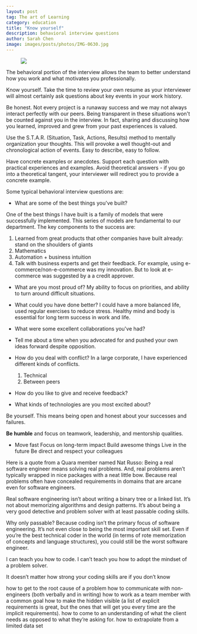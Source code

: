 ```yaml
---
layout: post
tag: The art of Learning
category: education
title: "Know yourself"
description: behavioral interview questions
author: Sarah Chen
image: images/posts/photos/IMG-0630.jpg
---
```

<figure> 
   <img src="{{"/images/posts/photos/IMG-0630.JPG"| relative_url}}"> 
   <figcaption></figcaption>
</figure> 

The behavioral portion of the interview allows the team to better understand how you work and what motivates you professionally.

Know yourself. Take the time to review your own resume as your interviewer will almost certainly ask questions about key events in your work history.

Be honest. Not every project is a runaway success and we may not always interact perfectly with our peers. Being transparent in these situations won't be counted against you in the interview. In fact, sharing and discussing how you learned, improved and grew from your past experiences is valued.

Use the S.T.A.R. (Situation, Task, Actions, Results) method to mentally organization your thoughts. This will provoke a well thought-out and chronological action of events. Easy to describe, easy to follow.

Have concrete examples or anecdotes. Support each question with practical experiences and examples. Avoid theoretical answers - if you go into a theoretical tangent, your interviewer will redirect you to provide a concrete example.

Some typical behavioral interview questions are:

* What are some of the best things you've built?
  
One of the best things I have built is a family of models that were successfully implemented.  This series of models are fundamental to our department.   The key components to the success are:
1. Learned from great products that other companies have built already: stand on the shoulders of giants
2. Mathematics
3. Automation + business intuition
4. Talk with business experts and get their feedback. 
   For example, using e-commerce/non-e-commerce was my innovation.  But to look at e-commerce was suggested by a a credit approver. 

* What are you most proud of?
  My ability to focus on priorities, and ability to turn around difficult situations. 


* What could you have done better?
  I could have a more balanced life, used regular exercises to reduce stress.  Healthy mind and body is essential for long term success in work and life. 
  
* What were some excellent collaborations you've had?
* Tell me about a time when you advocated for and pushed your own ideas forward despite opposition.
  
* How do you deal with conflict?
  In a large corporate, I have experienced different kinds of conflicts.
  1. Technical
  2. Between peers
   
* How do you like to give and receive feedback?
* What kinds of technologies are you most excited about?


Be yourself. This means being open and honest about your successes and failures.

**Be humble** and focus on teamwork, leadership, and mentorship qualities.

* Move fast
Focus on long-term impact
Build awesome things
Live in the future
Be direct and respect your colleagues

Here is a quote from a Quara member named Nat Russo:
Being a real software engineer means solving real problems. And, real problems aren’t typically wrapped in nice packages with a neat little bow. Because real problems often have concealed requirements in domains that are arcane even for software engineers.

Real software engineering isn’t about writing a binary tree or a linked list. It’s not about memorizing algorithms and design patterns. It’s about being a very good detective and problem solver with at least passable coding skills.

Why only passable? Because coding isn’t the primary focus of software engineering. It’s not even close to being the most important skill set. Even if you’re the best technical coder in the world (in terms of rote memorization of concepts and language structures), you could still be the worst software engineer.

I can teach you how to code. I can’t teach you how to adopt the mindset of a problem solver.

It doesn’t matter how strong your coding skills are if you don’t know

how to get to the root cause of a problem
how to communicate with non-engineers (both verbally and in writing)
how to work as a team member with a common goal
how to make the hidden visible (a list of explicit requirements is great, but the ones that will get you every time are the implicit requirements).
how to come to an understanding of what the client needs as opposed to what they’re asking for.
how to extrapolate from a limited data set